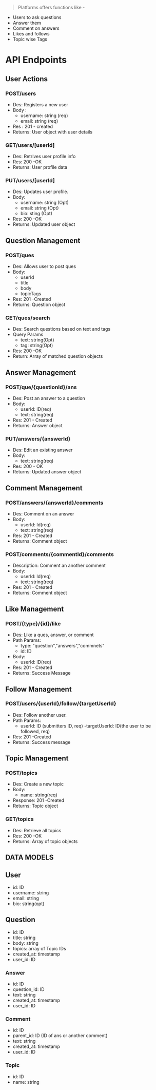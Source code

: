 > Platforms offers functions like -

- Users to ask questions
- Answer them
- Comment on answers
- Likes and follows
- Topic wise Tags

# API Endpoints

## User Actions

### POST/users

- Des: Registers a new user
- Body :
  - username: string (req)
  - email: string (req)
- Res : 201 - created
- Returns: User object with user details

### GET/users/[userId]

- Des: Retrives user profile info
- Res: 200 -OK
- Returns: User profile data

### PUT/users/[userId]

- Des: Updates user profile.
- Body:
  - username: string (Opt)
  - email: string (Opt)
  - bio: sting (Opt)
- Res: 200 -OK
- Returns: Updated user object

## Question Management

### POST/ques

- Des: Allows user to post ques
- Body:
  - userId
  - title
  - body
  - topicTags
- Res: 201 -Created
- Returns: Question object

### GET/ques/search

- Des: Search questions based on text and tags
- Query Params
  - text: string(Opt)
  - tag: string(Opt)
- Res: 200 -OK
- Return: Array of matched question objects

## Answer Management

### POST/que/{questionId}/ans

- Des: Post an answer to a question
- Body:
  - userId: ID(req)
  - text: string(req)
- Res: 201 - Created
- Returns: Answer object

### PUT/answers/{answerId}

- Des: Edit an existing answer
- Body:
  - text: string(req)
- Res: 200 - OK
- Returns: Updated answer object

## Comment Management

### POST/answers/{answerId}/comments

- Des: Comment on an answer
- Body:
  - userId: Id(req)
  - text: string(req)
- Res: 201 - Created
- Returns: Comment object

### POST/comments/{commentId}/comments

- Description: Comment an another comment
- Body:
  - userId: Id(req)
  - text: string(req)
- Res: 201 - Created
- Returns: Comment object

## Like Management

### POST/{type}/{id}/like

- Des: Like a ques, answer, or comment
- Path Params:
  - type: "question","answers","commnets"
  - id: ID
- Body:
  - userId: ID(req)
- Res: 201 - Created
- Returns: Success Message

## Follow Management

### POST/users/{userId}/follow/{targetUserId}

- Des: Follow another user.
- Path Params:
  - userId: ID (submitters ID, req)
    -targetUserId: ID(the user to be followed, req)
- Res: 201 -Created
- Returns: Success message

## Topic Management

### POST/topics

- Des: Create a new topic
- Body:
  - name: string(req)
- Response: 201 -Created
- Returns: Topic object

### GET/topics

- Des: Retrieve all topics
- Res: 200 -OK
- Returns: Array of topic objects

## DATA MODELS

## User

- id: ID
- username: string
- email: string
- bio: string(opt)

## Question

- id: ID
- title: string
- body: string
- topics: array of Topic IDs
- created_at: timestamp
- user_id: ID

### Answer

- id: ID
- question_id: ID
- text: string
- created_at: timestamp
- user_id: ID

### Comment

- id: ID
- parent_id: ID (ID of ans or another comment)
- text: string
- created_at: timestamp
- user_id: ID

### Topic

- id: ID
- name: string
